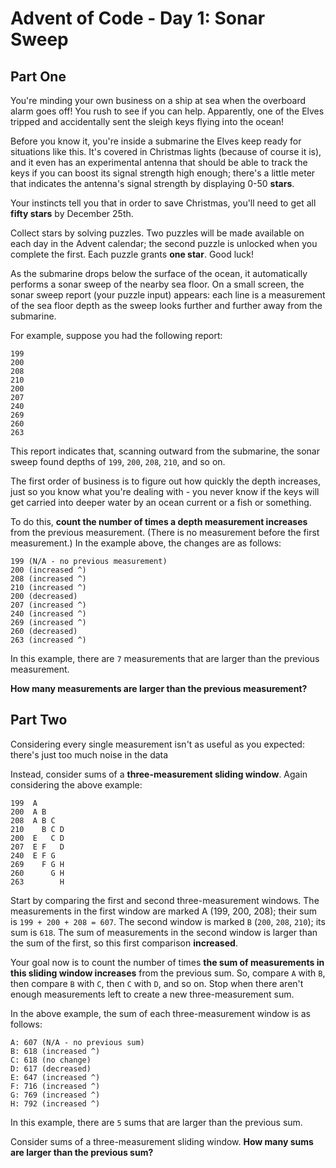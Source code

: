 # Advent of Code - Day 1: Sonar Sweep

## Part One

You're minding your own business on a ship at sea when the overboard alarm
goes off! You rush to see if you can help. Apparently, one of the Elves
tripped and accidentally sent the sleigh keys flying into the ocean!

Before you know it, you're inside a submarine the Elves keep ready for
situations like this. It's covered in Christmas lights (because of course
it is), and it even has an experimental antenna that should be able to
track the keys if you can boost its signal strength high enough; there's a
little meter that indicates the antenna's signal strength by displaying
0-50 **stars**.

Your instincts tell you that in order to save Christmas, you'll need to get
all **fifty stars** by December 25th.

Collect stars by solving puzzles. Two puzzles will be made available on
each day in the Advent calendar; the second puzzle is unlocked when you
complete the first. Each puzzle grants **one star**. Good luck!

As the submarine drops below the surface of the ocean, it automatically
performs a sonar sweep of the nearby sea floor. On a small screen, the
sonar sweep report (your puzzle input) appears: each line is a measurement
of the sea floor depth as the sweep looks further and further away from the
submarine.

For example, suppose you had the following report:

    199
    200
    208
    210
    200
    207
    240
    269
    260
    263

This report indicates that, scanning outward from the submarine, the sonar
sweep found depths of `199`, `200`, `208`, `210`, and so on.

The first order of business is to figure out how quickly the depth
increases, just so you know what you're dealing with - you never know if
the keys will get carried into deeper water by an ocean current or a fish
or something.

To do this, **count the number of times a depth measurement increases** from
the previous measurement. (There is no measurement before the first
measurement.) In the example above, the changes are as follows:

    199 (N/A - no previous measurement)
    200 (increased ^)
    208 (increased ^)
    210 (increased ^)
    200 (decreased)
    207 (increased ^)
    240 (increased ^)
    269 (increased ^)
    260 (decreased)
    263 (increased ^)

In this example, there are `7` measurements that are larger than the previous
measurement.

**How many measurements are larger than the previous measurement?**

## Part Two

Considering every single measurement isn't as useful as you expected:
there's just too much noise in the data

Instead, consider sums of a **three-measurement sliding window**. Again
considering the above example:

    199  A
    200  A B
    208  A B C
    210    B C D
    200  E   C D
    207  E F   D
    240  E F G
    269    F G H
    260      G H
    263        H

Start by comparing the first and second three-measurement windows. The
measurements in the first window are marked A (199, 200, 208); their sum is
`199 + 200 + 208 = 607`. The second window is marked `B` (`200`, `208`, `210`); its
sum is `618`. The sum of measurements in the second window is larger than the
sum of the first, so this first comparison **increased**.

Your goal now is to count the number of times **the sum of measurements in
this sliding window increases** from the previous sum. So, compare `A` with `B`,
then compare `B` with `C`, then `C` with `D`, and so on. Stop when there aren't
enough measurements left to create a new three-measurement sum.

In the above example, the sum of each three-measurement window is as follows:

    A: 607 (N/A - no previous sum)
    B: 618 (increased ^)
    C: 618 (no change)
    D: 617 (decreased)
    E: 647 (increased ^)
    F: 716 (increased ^)
    G: 769 (increased ^)
    H: 792 (increased ^)

In this example, there are `5` sums that are larger than the previous sum.

Consider sums of a three-measurement sliding window. **How many sums are
larger than the previous sum?**
